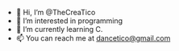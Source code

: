 - 👋 Hi, I’m @TheCreaTico
- 👀 I’m interested in programming
- 🌱 I’m currently learning C.
- 📫 You can reach me at dancetico@gmail.com

<!---
TheCreaTico/TheCreaTico is a ✨ special ✨ repository because its `README.md` (this file) appears on your GitHub profile.
You can click the Preview link to take a look at your changes.
--->

